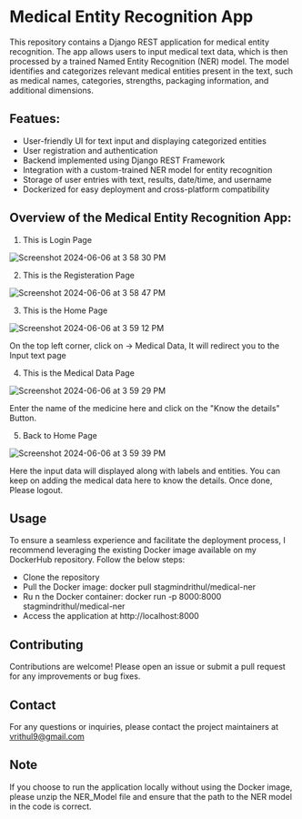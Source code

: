 # Medical Entity Recognition App

This repository contains a Django REST application for medical entity recognition. The app allows users to input medical text data, which is then processed by a trained Named Entity Recognition (NER) model. The model identifies and categorizes relevant medical entities present in the text, such as medical names, categories, strengths, packaging information, and additional dimensions.

## Featues: 

* User-friendly UI for text input and displaying categorized entities
* User registration and authentication
* Backend implemented using Django REST Framework
* Integration with a custom-trained NER model for entity recognition
* Storage of user entries with text, results, date/time, and username
* Dockerized for easy deployment and cross-platform compatibility


## Overview of the Medical Entity Recognition App:
1. This is Login Page
   
![Screenshot 2024-06-06 at 3 58 30 PM](https://github.com/StagMindRithul/NER_Django_API/assets/171004389/47d0c370-9cc3-42ee-81f9-48fe2bca1011)

2. This is the Registeration Page

![Screenshot 2024-06-06 at 3 58 47 PM](https://github.com/StagMindRithul/NER_Django_API/assets/171004389/07806fba-a75b-41d6-ad0f-0e7e07d1eed2)

3. This is the Home Page

![Screenshot 2024-06-06 at 3 59 12 PM](https://github.com/StagMindRithul/NER_Django_API/assets/171004389/06a80825-dc51-4a27-8eff-e85e775d06ac)

On the top left corner, click on -> Medical Data, It will redirect you to the Input text page

4. This is the Medical Data Page

![Screenshot 2024-06-06 at 3 59 29 PM](https://github.com/StagMindRithul/NER_Django_API/assets/171004389/398a6c5c-9176-4205-bf0d-7c6b510ef4fa)

Enter the name of the medicine here and click on the "Know the details" Button. 

5. Back to Home Page

![Screenshot 2024-06-06 at 3 59 39 PM](https://github.com/StagMindRithul/NER_Django_API/assets/171004389/7b200050-74ac-4e76-925e-a4421b421098)

Here the input data will displayed along with labels and entities. You can keep on adding the medical data here to know the details. Once done, Please logout. 

## Usage

To ensure a seamless experience and facilitate the deployment process, I recommend leveraging the existing Docker image available on my DockerHub repository. Follow the below steps:

* Clone the repository
* Pull the Docker image: docker pull stagmindrithul/medical-ner
* Ru n the Docker container: docker run -p 8000:8000 stagmindrithul/medical-ner
* Access the application at http://localhost:8000

## Contributing

Contributions are welcome! Please open an issue or submit a pull request for any improvements or bug fixes.

## Contact

For any questions or inquiries, please contact the project maintainers at vrithul9@gmail.com

## Note

If you choose to run the application locally without using the Docker image, please unzip the NER_Model file and ensure that the path to the NER model in the code is correct.









